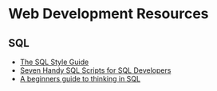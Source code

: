 # Web Development Resources

## SQL

  * [The SQL Style Guide](https://github.com/meadmaker/sql-style-guide)
  * [Seven Handy SQL Scripts for SQL Developers](http://code.tutsplus.com/articles/seven-handy-sql-scripts-for-sql-developers--cms-25650)
  * [A beginners guide to thinking in SQL](http://www.sohamkamani.com/blog/2016/07/07/a-beginners-guide-to-sql/)
